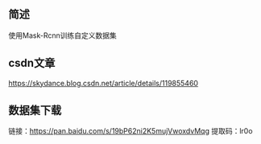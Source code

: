 ## 简述
使用Mask-Rcnn训练自定义数据集

## csdn文章
https://skydance.blog.csdn.net/article/details/119855460

## 数据集下载
链接：https://pan.baidu.com/s/19bP62ni2K5mujVwoxdvMqg 
提取码：lr0o